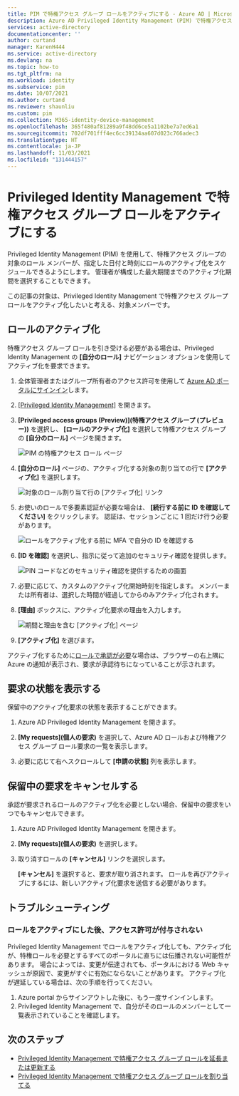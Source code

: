 ```yaml
---
title: PIM で特権アクセス グループ ロールをアクティブにする - Azure AD | Microsoft Docs
description: Azure AD Privileged Identity Management (PIM) で特権アクセス グループ ロールをアクティブにする方法を説明します。
services: active-directory
documentationcenter: ''
author: curtand
manager: KarenH444
ms.service: active-directory
ms.devlang: na
ms.topic: how-to
ms.tgt_pltfrm: na
ms.workload: identity
ms.subservice: pim
ms.date: 10/07/2021
ms.author: curtand
ms.reviewer: shaunliu
ms.custom: pim
ms.collection: M365-identity-device-management
ms.openlocfilehash: 365f480af81289a9f48dd6ce5a1102be7a7ed6a1
ms.sourcegitcommit: 702df701fff4ec6cc39134aa607d023c766adec3
ms.translationtype: HT
ms.contentlocale: ja-JP
ms.lasthandoff: 11/03/2021
ms.locfileid: "131444157"
---
```

# <a name="activate-my-privileged-access-group-roles-in-privileged-identity-management"></a>Privileged Identity Management で特権アクセス グループ ロールをアクティブにする

Privileged Identity Management (PIM) を使用して、特権アクセス グループの対象のロール メンバーが、指定した日付と時刻にロールのアクティブ化をスケジュールできるようにします。 管理者が構成した最大期間までのアクティブ化期間を選択することもできます｡

この記事の対象は、Privileged Identity Management で特権アクセス グループ ロールをアクティブ化したいと考える、対象メンバーです。

## <a name="activate-a-role"></a>ロールのアクティブ化

特権アクセス グループ ロールを引き受ける必要がある場合は、Privileged Identity Management の **[自分のロール]** ナビゲーション オプションを使用してアクティブ化を要求できます。

1. 全体管理者またはグループ所有者のアクセス許可を使用して [Azure AD ポータルにサインイン](https://aad.portal.azure.com)します。

1. [[Privileged Identity Management]](https://portal.azure.com/#blade/Microsoft_Azure_PIMCommon/CommonMenuBlade/quickStart) を開きます。

1. **[Privileged access groups (Preview)]\(特権アクセス グループ (プレビュー)\)** を選択し、 **[ロールのアクティブ化]** を選択して特権アクセス グループの **[自分のロール]** ページを開きます。

    ![PIM の特権アクセス ロール ページ](./media/groups-activate-roles/groups-select-group.png)

1. **[自分のロール]** ページの、アクティブ化する対象の割り当ての行で **[アクティブ化]** を選択します。

    ![対象のロール割り当て行の [アクティブ化] リンク](./media/groups-activate-roles/groups-activate-link.png)

1. お使いのロールで多要素認証が必要な場合は、 **[続行する前に ID を確認してください]** をクリックします。 認証は、セッションごとに 1 回だけ行う必要があります。

    ![ロールをアクティブ化する前に MFA で自分の ID を確認する](./media/groups-activate-roles/groups-my-roles-mfa.png)

1. **[ID を確認]** を選択し、指示に従って追加のセキュリティ確認を提供します。

    ![PIN コードなどのセキュリティ確認を提供するための画面](./media/groups-activate-roles/groups-mfa-enter-code.png)

1. 必要に応じて、カスタムのアクティブ化開始時刻を指定します。 メンバーまたは所有者は、選択した時間が経過してからのみアクティブ化されます。

1. **[理由]** ボックスに、アクティブ化要求の理由を入力します。

    ![期間と理由を含む [アクティブ化] ページ](./media/groups-activate-roles/groups-activate-page.png)

1. **[アクティブ化]** を選びます。

アクティブ化するために[ロールで承認が必要](pim-resource-roles-approval-workflow.md)な場合は、ブラウザーの右上隅に Azure の通知が表示され、要求が承認待ちになっていることが示されます。

## <a name="view-the-status-of-your-requests"></a>要求の状態を表示する

保留中のアクティブ化要求の状態を表示することができます。

1. Azure AD Privileged Identity Management を開きます。

1. **[My requests]\(個人の要求\)** を選択して、Azure AD ロールおよび特権アクセス グループ ロール要求の一覧を表示します。

1. 必要に応じて右へスクロールして **[申請の状態]** 列を表示します。

## <a name="cancel-a-pending-request"></a>保留中の要求をキャンセルする

承認が要求されるロールのアクティブ化を必要としない場合、保留中の要求をいつでもキャンセルできます。

1. Azure AD Privileged Identity Management を開きます。

1. **[My requests]\(個人の要求\)** を選択します。

1. 取り消すロールの **[キャンセル]** リンクを選択します。

    **[キャンセル]** を選択すると、要求が取り消されます。 ロールを再びアクティブにするには、新しいアクティブ化要求を送信する必要があります。

## <a name="troubleshoot"></a>トラブルシューティング

### <a name="permissions-are-not-granted-after-activating-a-role"></a>ロールをアクティブにした後、アクセス許可が付与されない

Privileged Identity Management でロールをアクティブ化しても、アクティブ化が、特権ロールを必要とするすべてのポータルに直ちには伝播されない可能性があります。 場合によっては、変更が伝達されても、ポータルにおける Web キャッシュが原因で、変更がすぐに有効にならないことがあります。 アクティブ化が遅延している場合は、次の手順を行ってください。

1. Azure portal からサインアウトした後に、もう一度サインインします。
1. Privileged Identity Management で、自分がそのロールのメンバーとして一覧表示されていることを確認します。

## <a name="next-steps"></a>次のステップ

- [Privileged Identity Management で特権アクセス グループ ロールを延長または更新する](groups-renew-extend.md)
- [Privileged Identity Management で特権アクセス グループ ロールを割り当てる](groups-assign-member-owner.md)
